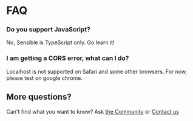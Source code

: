 # FAQ

### Do you support JavaScript?

No, Sensible is TypeScript only. Go learn it!

### I am getting a CORS error, what can I do?

Localhost is not supported on Safari and some other browsers. For now, please test on google chrome.

## More questions?

Can't find what you want to know? Ask [the Community](https://join.slack.com/t/codefromanywhere/shared_invite/zt-18r6mfudt-Zhb7FaZ70WlWVI1a_ZxgPw) or [Contact us](mailto:info@CodeFromAnywhere.com)
